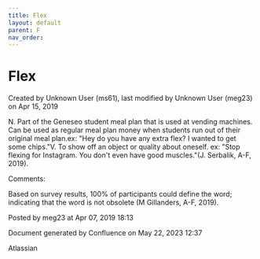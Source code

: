 ```yaml
---
title: Flex
layout: default
parent: F
nav_order:
---
```


# Flex

Created by  Unknown User (ms61), last modified by  Unknown User (meg23) on Apr 15, 2019

N. Part of the Geneseo student meal plan that is used at vending machines. Can be used as regular meal plan money when students run out of their original meal plan.ex: &quot;Hey do you have any extra flex? I wanted to get some chips.&quot;V. To show off an object or quality about oneself. ex: &quot;Stop flexing for Instagram. You don't even have good muscles.&quot;(J. Serbalik, A-F, 2019).

Comments:

Based on survey results, 100% of participants could define the word; indicating that the word is not obsolete (M Gillanders, A-F, 2019).

Posted by meg23 at Apr 07, 2019 18:13

Document generated by Confluence on May 22, 2023 12:37

Atlassian
